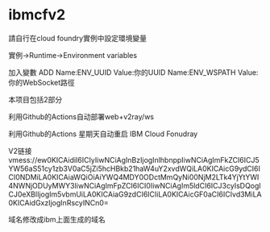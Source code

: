 # ibmcfv2


請自行在cloud foundry實例中設定環境變量

實例→Runtime→Environment variables

加入變數 ADD 
Name:ENV_UUID Value:你的UUID
Name:ENV_WSPATH Value:你的WebSocket路徑






本项目包括2部分

利用Github的Actions自动部署web+v2ray/ws

利用Github的Actions 星期天自动重启 IBM Cloud Fonudray

V2链接
vmess://ew0KICAidiI6ICIyIiwNCiAgInBzIjogInlhbnppIiwNCiAgImFkZCI6ICJ5YW56aS51cy1zb3V0aC5jZi5hcHBkb21haW4uY2xvdWQiLA0KICAicG9ydCI6ICI0NDMiLA0KICAiaWQiOiAiYWQ4MDY0ODctMmQyNi00NjM2LTk4YjYtYWI4NWNjODUyMWY3IiwNCiAgImFpZCI6ICI0IiwNCiAgIm5ldCI6ICJ3cyIsDQogICJ0eXBlIjogIm5vbmUiLA0KICAiaG9zdCI6ICIiLA0KICAicGF0aCI6ICIvd3MiLA0KICAidGxzIjogInRscyINCn0=

域名修改成ibm上面生成的域名
